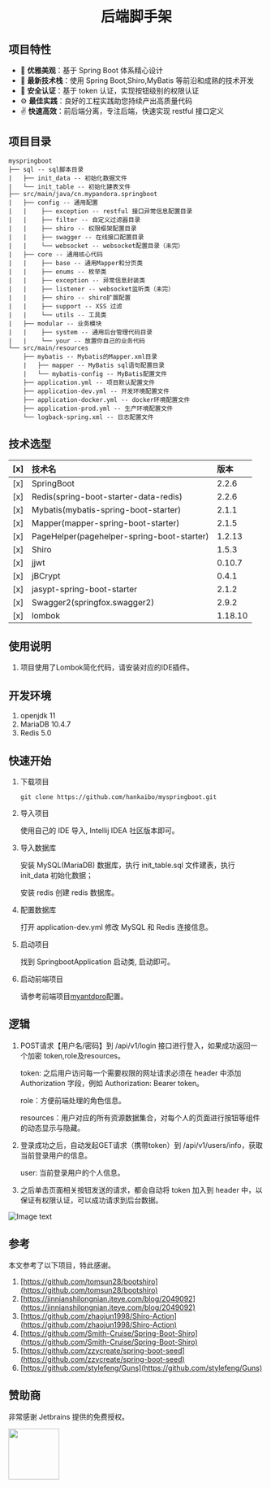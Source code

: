 <h1 align="center">后端脚手架</h1>

## 项目特性

- :gem: **优雅美观**：基于 Spring Boot 体系精心设计
- :rocket: **最新技术栈**：使用 Spring Boot,Shiro,MyBatis 等前沿和成熟的技术开发
- :closed_lock_with_key: **安全认证**：基于 token 认证，实现按钮级别的权限认证
- :gear: **最佳实践**：良好的工程实践助您持续产出高质量代码
- :v: **快速高效**：前后端分离，专注后端，快速实现 restful 接口定义

## 项目目录
```
myspringboot  
├── sql -- sql脚本目录 
|   ├── init_data -- 初始化数据文件
|   └── init_table -- 初始化建表文件   
├── src/main/java/cn.mypandora.springboot 
|   ├── config -- 通用配置  
|   |    ├── exception -- restful 接口异常信息配置目录 
|   |    ├── filter -- 自定义过滤器目录
|   |    ├── shiro -- 权限框架配置目录 
|   |    ├── swagger -- 在线接口配置目录 
|   |    └── websocket -- websocket配置目录（未完）   
|   ├── core -- 通用核心代码  
|   |    ├── base -- 通用Mapper和分页类 
|   |    ├── enums -- 枚举类 
|   |    ├── exception -- 异常信息封装类 
|   |    ├── listener -- websocket监听类（未完） 
|   |    ├── shiro -- shiro扩展配置 
|   |    ├── support -- XSS 过滤 
|   |    └── utils -- 工具类  
|   ├── modular -- 业务模块  
|   |    ├── system -- 通用后台管理代码目录 
|   |    └── your -- 放置你自己的业务代码
└── src/main/resources  
    ├── mybatis -- Mybatis的Mapper.xml目录 
    |   ├── mapper -- MyBatis sql语句配置目录
    |   └── mybatis-config -- MyBatis配置文件  
    ├── application.yml -- 项目默认配置文件  
    ├── application-dev.yml -- 开发环境配置文件  
    ├── application-docker.yml -- docker环境配置文件  
    ├── application-prod.yml -- 生产环境配置文件  
    └── logback-spring.xml -- 日志配置文件  
```

## 技术选型

[x] | 技术名 | 版本  
 :---: | :--- | :---  
[x] | SpringBoot | 2.2.6 
[x] | Redis(spring-boot-starter-data-redis) | 2.2.6
[x] | Mybatis(mybatis-spring-boot-starter) | 2.1.1  
[x] | Mapper(mapper-spring-boot-starter) | 2.1.5
[x] | PageHelper(pagehelper-spring-boot-starter) | 1.2.13 
[x] | Shiro | 1.5.3 
[x] | jjwt | 0.10.7
[x] | jBCrypt | 0.4.1
[x] | jasypt-spring-boot-starter | 2.1.2
[x] | Swagger2(springfox.swagger2) | 2.9.2  
[x] | lombok | 1.18.10    

## 使用说明

1. 项目使用了Lombok简化代码，请安装对应的IDE插件。

## 开发环境

1. openjdk 11
2. MariaDB 10.4.7
3. Redis 5.0

## 快速开始
1. 下载项目
    ```
   git clone https://github.com/hankaibo/myspringboot.git
   ```
   
2. 导入项目
    
    使用自己的 IDE 导入, Intellij IDEA 社区版本即可。

3. 导入数据库

    安装 MySQL(MariaDB) 数据库，执行 init_table.sql 文件建表，执行 init_data 初始化数据；
    
    安装 redis 创建 redis 数据库。

4. 配置数据库

    打开 application-dev.yml 修改 MySQL 和 Redis 连接信息。

5. 启动项目

    找到 SpringbootApplication 启动类, 启动即可。

6. 启动前端项目

    请参考前端项目[myantdpro](https://github.com/hankaibo/myantdpro)配置。

## 逻辑
  1. POST请求【用户名/密码】到 /api/v1/login 接口进行登入，如果成功返回一个加密 token,role及resources。
  
     token: 之后用户访问每一个需要权限的网址请求必须在 header 中添加 Authorization 字段，例如 Authorization: Bearer token。
  
     role：方便前端处理的角色信息。
  
     resources：用户对应的所有资源数据集合，对每个人的页面进行按钮等组件的动态显示与隐藏。
  2. 登录成功之后，自动发起GET请求（携带token）到 /api/v1/users/info，获取当前登录用户的信息。
     
     user: 当前登录用户的个人信息。
     
  3. 之后单击页面相关按钮发送的请求，都会自动将 token 加入到 header 中，以保证有权限认证，可以成功请求到后台数据。
  
  ![Image text](./image/jwt.png)
## 参考
本文参考了以下项目，特此感谢。
1. [https://github.com/tomsun28/bootshiro](https://github.com/tomsun28/bootshiro)
2. [https://jinnianshilongnian.iteye.com/blog/2049092](https://jinnianshilongnian.iteye.com/blog/2049092)
3. [https://github.com/zhaojun1998/Shiro-Action](https://github.com/zhaojun1998/Shiro-Action)
4. [https://github.com/Smith-Cruise/Spring-Boot-Shiro](https://github.com/Smith-Cruise/Spring-Boot-Shiro)
5. [https://github.com/zzycreate/spring-boot-seed](https://github.com/zzycreate/spring-boot-seed)
6. [https://github.com/stylefeng/Guns](https://github.com/stylefeng/Guns)


## 赞助商

非常感谢 Jetbrains 提供的免费授权。

<a href="https://www.jetbrains.com/" target="_blank"><img src="https://www.jetbrains.com/company/brand/img/logo1.svg" width="100"></a>

